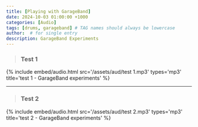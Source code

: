 ```yaml
---
title: [Playing with GarageBand]
date: 2024-10-03 01:00:00 +1000
categories: [Audio]
tags: [drums, garageband] # TAG names should always be lowercase
author:  # for single entry
description: GarageBand Experiments 
---
```


>### Test 1
{%
  include embed/audio.html
  src='/assets/aud/test 1.mp3'
  types='mp3'
  title='test 1 - GarageBand experiments'
%}

---
>### Test 2
{%
  include embed/audio.html
  src='/assets/aud/test 2.mp3'
  types='mp3'
  title='test 2 - GarageBand experiments'
%}
